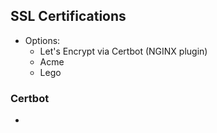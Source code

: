 ## SSL Certifications
- Options:
  - Let's Encrypt via Certbot (NGINX plugin)
  - Acme
  - Lego

### Certbot
- 